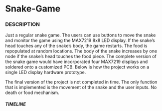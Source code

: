 # Snake-Game
### DESCRIPTION
Just a regular snake game. The users can use buttons to move the snake and monitor the game using the MAX7219 8x8 LED display. If the snake’s head touches any of the snake’s body, the game restarts. The food is repopulated at random locations. The body of the snake increases by one node if the snake’s head touches the food piece. The complete version of the snake game would have incorporated four MAX7219 displays and soldered onto a customized PCB. Below is how the project works on a single LED display hardware prototype. 

The final version of the project is not completed in time. The only function that is implemented is the movement of the snake and the user inputs. No death or food mechanism.

##### TIMELINE
